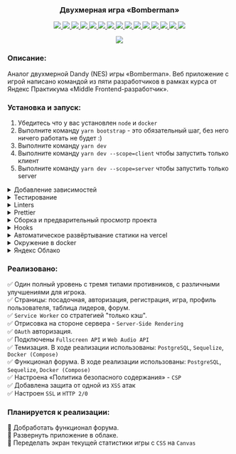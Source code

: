 <h3 align="center">
Двухмерная игра «Bomberman»
</h3>

<p align="center">
  <a href="https://www.w3schools.com/html/html5_canvas.asp">
    <img src="https://img.shields.io/badge/Canvas-blueviolet?style=plastic"/>
  </a>
  <a href="https://react.dev/">
    <img src="https://img.shields.io/badge/React-18.2.0-blue?style=plastic&logo=react"/>
  </a>
  <a href="https://redux-toolkit.js.org/">
    <img src="https://img.shields.io/badge/Redux Toolkit-1.9.1-blue?style=plastic&logo=redux"/>
  </a>
  <a href="https://github.com/css-modules/css-modules">
    <img src="https://img.shields.io/badge/CSS Modules-gray?style=plastic&logo=cssmodules"/>
  </a>
  <a href="https://www.postgresql.org/">
    <img src="https://img.shields.io/badge/PostgreSQL-gray?style=plastic&logo=postgresql"/>
  </a>
  <a href="https://sequelize.org/">
    <img src="https://img.shields.io/badge/Sequelize-gray?style=plastic&logo=sequelize"/>
  </a>
  <a href="https://axios-http.com/docs/intro">
    <img src="https://img.shields.io/badge/Axios-1.3.4-blue?style=plastic&logo=axios"/>
  </a>
  <a href="https://expressjs.com/">
    <img src="https://img.shields.io/badge/Express.js-4.18.1-blue?style=plastic&logo=express"/>
  </a>
  <a href="https://jestjs.io/">
  <img src="https://img.shields.io/badge/Jest-^28-blue?style=plastic&logo=jest"/>
  </a>
  <a href="https://eslint.org/">
    <img src="https://img.shields.io/badge/ESLint-8.23.0-blue?style=plastic&logo=eslint"/>
  </a>
  <a href="https://stylelint.io/">
    <img src="https://img.shields.io/badge/Stylelint-14.16.1-blue?style=plastic&logo=stylelint"/>
  </a>
  <a href="https://vitejs.dev/">
    <img src="https://img.shields.io/badge/Vite-3.0.7-blue?style=plastic&logo=vite"/>
  </a>
  <a href="https://lerna.js.org/">
    <img src="https://img.shields.io/badge/Lerna-^5.4.3-blue?style=plastic&logo=lerna"/>
  </a>
  <a href="https://www.docker.com/">
    <img src="https://img.shields.io/badge/Docker-gray?style=plastic&logo=docker"/>
  </a>
  <a href="https://nginx.org/ru/">
    <img src="https://img.shields.io/badge/Nginx-gray?style=plastic&logo=nginx"/>
  </a>
</p>

<div align="center">
  <a href="https://aleksandr-86.github.io/canvas-bomberman/">
    <img src="https://user-images.githubusercontent.com/96790009/227902136-3c0d5fc1-ba6b-40a6-aeaf-3d9fdb06cadf.png"/>
  </a>
</div>

### Описание:

Аналог двухмерной Dandy (NES) игры «Bomberman». Веб приложение с игрой написано командой из пяти разработчиков в рамках курса от Яндекс Практикума «Middle Frontend-разработчик».

### Установка и запуск:

1. Убедитесь что у вас установлен `node` и `docker`
2. Выполните команду `yarn bootstrap` - это обязательный шаг, без него ничего работать не будет :)
3. Выполните команду `yarn dev`
4. Выполните команду `yarn dev --scope=client` чтобы запустить только клиент
5. Выполните команду `yarn dev --scope=server` чтобы запустить только server

<details>
<summary>Добавление зависимостей</summary>

В этом проекте используется `monorepo` на основе [`lerna`](https://github.com/lerna/lerna)

Чтобы добавить зависимость для клиента
`yarn lerna add {your_dep} --scope client`

Для сервера
`yarn lerna add {your_dep} --scope server`

И для клиента и для сервера
`yarn lerna add {your_dep}`

Если вы хотите добавить dev зависимость, проделайте то же самое, но с флагом `dev`
`yarn lerna add {your_dep} --dev --scope server`

</details>

<details>
<summary>Тестирование</summary>

Для запуска всех тестов используйте команду:

`yarn test`

Для запуска тестов только для клиента:

`yarn test --scope=client`

Для запуска только для сервера:

`yarn test --scope=server`

Для клиента были внедрены `snapshot` тесты, если вы делаете изменения в разметке, то тест "упадет".

Если тест "упал", то в окне терминала будет показан `diff` (разница между тем, что было, и тем что стало).

Если изменения вас устраивают, то необходимо обновить тест.
Как это сделать:

1.  Нужно перейти в каталог клиента: `cd packages/client`
2.  Обновить тест `npm test -- -u -t <имя теста>`

Если изменения вас не устраивают, то верните код файла компонента в первоначальный вид.

Если вы написали новый компонент, то для него необходимо написать `snapshot` тест. Для этого создайте файл рядом с компонентом под названием `<componentName>.snap.test.tsx`, опишите тест и запустите команду `yarn test --scope=client`

Документация по `snapshot` тестам [тут](https://jestjs.io/docs/snapshot-testing).

</details>

<details>
<summary>Linters</summary>

`yarn lint`

</details>

<details>
<summary>Prettier</summary>

`yarn format`

</details>

<details>
<summary>Сборка и предварительный просмотр проекта</summary>

Сборка:
`yarn build`

Предварительный просмотр:
`yarn preview --scope client`
`yarn preview --scope server`

</details>

<details>
<summary>Hooks</summary>

В проекте используется [lefthook](https://github.com/evilmartians/lefthook)
Для пропуска проверок используйте `--no-verify`

</details>

<details>
<summary>Автоматическое развёртывание статики на vercel</summary>

Зарегистрируйте аккаунт на [vercel](https://vercel.com/)
Следуйте [инструкции](https://vitejs.dev/guide/static-deploy.html#vercel-for-git)
В качестве `root directory` укажите `packages/client`

Все PR будут автоматически равёртываться на vercel. URL будет предоставлен развёртывающим ботом.

</details>

<details>
<summary>Окружение в docker</summary>

Перед первым запуском выполните `node init.js`

`docker compose up` - запустит три сервиса

1. nginx, раздающий клиентскую статику (client)
2. node, ваш сервер (server)
3. postgres, вашу базу данных (postgres)

Если вам понадобится только один сервис, просто уточните какой в команде
`docker compose up {sevice_name}`, например `docker compose up server`

</details>

<details>
<summary>Яндекс Облако</summary>

1. Создан сервер на платформе яндекс cloud
2. Создана виртуальная машина на UBUNTU
3. Серверу присвоен статический адрес 158.160.51.238

</details>

### Реализовано:

✅ Один полный уровень с тремя типами противников, с различными улучшениями для игрока.  
✅ Страницы: посадочная, авторизация, регистрация, игра, профиль пользователя, таблица лидеров, форум.  
✅ `Service Worker` со стратегией "только кэш".  
✅ Отрисовка на стороне сервера - `Server-Side Rendering`  
✅ `OAuth` авторизация.  
✅ Подключены `Fullscreen API` и `Web Audio API`  
✅ Темизация. В ходе реализации использованы: `PostgreSQL`, `Sequelize`, `Docker (Compose)`  
✅ Функционал форума. В ходе реализации использованы: `PostgreSQL`, `Sequelize`, `Docker (Compose)`  
✅ Настроена «Политика безопасного содержания» - `CSP`  
✅ Добавлена защита от одной из `XSS` атак  
✅ Настроен `SSL` и `HTTP 2/0`

### Планируется к реализации:

🔲 Добработать функционал форума.  
🔲 Развернуть приложение в облаке.  
🔲 Переделать экран текущей статистики игры с `CSS` на `Canvas`

